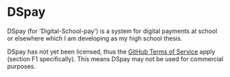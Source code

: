 # DSpay

DSpay (for 'Digital-School-pay') is a system for digital payments at school or elsewhere which I am developing as my high school thesis.

DSpay has not yet been licensed, thus the [GitHub Terms of Service](https://help.github.com/articles/github-terms-of-service/) apply (section F1 specifically). This means DSpay may not be used for commercial purposes.